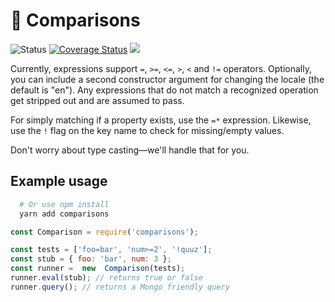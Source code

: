 <h1>🧮 Comparisons</h1>
<p>
<img  src="https://github.com/MikeIbberson/comparisons/workflows/Node%20CI/badge.svg"  alt="Status" />
<a href='https://coveralls.io/github/MikeIbberson/comparisons?branch=master'><img src='https://coveralls.io/repos/github/MikeIbberson/comparisons/badge.svg?branch=master' alt='Coverage Status' /></a>
<img src='https://bettercodehub.com/edge/badge/MikeIbberson/comparisons?branch=master'>
</p> 

<p>Currently, expressions support <code>=</code>, <code>>=</code>, <code><=</code>, <code>></code>, <code><</code> and <code>!=</code> operators. Optionally, you can include a second constructor argument for changing the locale (the default is "en"). Any expressions that do not match a recognized operation get stripped out and are assumed to pass.</p>

<p>For simply matching if a property exists, use the <code>=*</code> expression. Likewise, use the <code>!</code> flag on the key name to check for missing/empty values.</p>

<p>Don't worry about type casting&mdash;we'll handle that for you.</p>

<h2>Example usage</h2>

```Bash
  # Or use npm install
  yarn add comparisons
```

```Javascript
const Comparison = require('comparisons');

const tests = ['foo=bar', 'num>=2', '!quuz'];
const stub = { foo: 'bar', num: 3 };
const runner =  new  Comparison(tests);
runner.eval(stub); // returns true or false
runner.query(); // returns a Mongo friendly query
```
